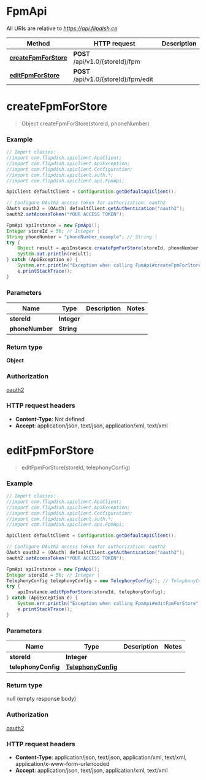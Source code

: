 # FpmApi

All URIs are relative to *https://api.flipdish.co*

Method | HTTP request | Description
------------- | ------------- | -------------
[**createFpmForStore**](FpmApi.md#createFpmForStore) | **POST** /api/v1.0/{storeId}/fpm | 
[**editFpmForStore**](FpmApi.md#editFpmForStore) | **POST** /api/v1.0/{storeId}/fpm/edit | 


<a name="createFpmForStore"></a>
# **createFpmForStore**
> Object createFpmForStore(storeId, phoneNumber)



### Example
```java
// Import classes:
//import com.flipdish.apiclient.ApiClient;
//import com.flipdish.apiclient.ApiException;
//import com.flipdish.apiclient.Configuration;
//import com.flipdish.apiclient.auth.*;
//import com.flipdish.apiclient.api.FpmApi;

ApiClient defaultClient = Configuration.getDefaultApiClient();

// Configure OAuth2 access token for authorization: oauth2
OAuth oauth2 = (OAuth) defaultClient.getAuthentication("oauth2");
oauth2.setAccessToken("YOUR ACCESS TOKEN");

FpmApi apiInstance = new FpmApi();
Integer storeId = 56; // Integer | 
String phoneNumber = "phoneNumber_example"; // String | 
try {
    Object result = apiInstance.createFpmForStore(storeId, phoneNumber);
    System.out.println(result);
} catch (ApiException e) {
    System.err.println("Exception when calling FpmApi#createFpmForStore");
    e.printStackTrace();
}
```

### Parameters

Name | Type | Description  | Notes
------------- | ------------- | ------------- | -------------
 **storeId** | **Integer**|  |
 **phoneNumber** | **String**|  |

### Return type

**Object**

### Authorization

[oauth2](../README.md#oauth2)

### HTTP request headers

 - **Content-Type**: Not defined
 - **Accept**: application/json, text/json, application/xml, text/xml

<a name="editFpmForStore"></a>
# **editFpmForStore**
> editFpmForStore(storeId, telephonyConfig)



### Example
```java
// Import classes:
//import com.flipdish.apiclient.ApiClient;
//import com.flipdish.apiclient.ApiException;
//import com.flipdish.apiclient.Configuration;
//import com.flipdish.apiclient.auth.*;
//import com.flipdish.apiclient.api.FpmApi;

ApiClient defaultClient = Configuration.getDefaultApiClient();

// Configure OAuth2 access token for authorization: oauth2
OAuth oauth2 = (OAuth) defaultClient.getAuthentication("oauth2");
oauth2.setAccessToken("YOUR ACCESS TOKEN");

FpmApi apiInstance = new FpmApi();
Integer storeId = 56; // Integer | 
TelephonyConfig telephonyConfig = new TelephonyConfig(); // TelephonyConfig | 
try {
    apiInstance.editFpmForStore(storeId, telephonyConfig);
} catch (ApiException e) {
    System.err.println("Exception when calling FpmApi#editFpmForStore");
    e.printStackTrace();
}
```

### Parameters

Name | Type | Description  | Notes
------------- | ------------- | ------------- | -------------
 **storeId** | **Integer**|  |
 **telephonyConfig** | [**TelephonyConfig**](TelephonyConfig.md)|  |

### Return type

null (empty response body)

### Authorization

[oauth2](../README.md#oauth2)

### HTTP request headers

 - **Content-Type**: application/json, text/json, application/xml, text/xml, application/x-www-form-urlencoded
 - **Accept**: application/json, text/json, application/xml, text/xml

